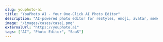 ```yaml
---
slug: youphoto-ai
title: "YouPhoto AI - Your One-Click AI Photo Editor"
description: "AI-powered photo editor for reStyles, emoji, avatar, memes & more! Transform photos with advanced AI technology."
image: "/images/cases/case1.png"
externalUrl: "https://youphoto.ai"
tags: ["AI", "Photo Editor", "SaaS"]
---
```


